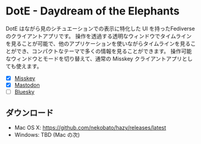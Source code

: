 # DotE - Daydream of the Elephants

DotE はながら見のシチュエーションでの表示に特化した UI を持ったFediverseのクライアントアプリです。
操作を透過する透明なウィンドウでタイムラインを見ることが可能で、他のアプリケーションを使いながらタイムラインを見ることができ、コンパクトなテーマで多くの情報を見ることができます。
操作可能なウィンドウとモードを切り替えて、通常の Misskey クライアントアプリとしても使えます。

- [x] [Misskey](https://misskey-hub.net/)
- [x] [Mastodon](https://joinmastodon.org/)
- [ ] [Bluesky](https://bluesky-web.com/)

## ダウンロード

- Mac OS X: https://github.com/nekobato/hazy/releases/latest
- Windows: TBD (Mac の次)

